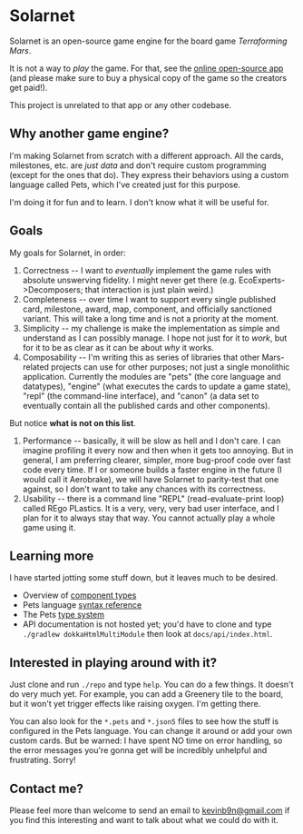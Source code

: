 # Solarnet

Solarnet is an open-source game engine for the board game *Terraforming Mars*.

It is not a way to *play* the game. For that, see the [online open-source app](http://terraforming-mars.herokuapp.com) (and please make sure to buy a physical copy of the game so the creators get paid!).

This project is unrelated to that app or any other codebase.

## Why another game engine?

I'm making Solarnet from scratch with a different approach. All the cards, milestones, etc. are *just data* and don't require custom programming (except for the ones that do). They express their behaviors using a custom language called Pets, which I've created just for this purpose.

I'm doing it for fun and to learn. I don't know what it will be useful for.

## Goals

My goals for Solarnet, in order:

1. Correctness -- I want to *eventually* implement the game rules with absolute unswerving fidelity. I might never get there (e.g. EcoExperts->Decomposers; that interaction is just plain weird.)
2. Completeness -- over time I want to support every single published card, milestone, award, map, component, and officially sanctioned variant. This will take a long time and is not a priority at the moment.
3. Simplicity -- my challenge is make the implementation as simple and understand as I can possibly manage. I hope not just for it to *work*, but for it to be as clear as it can be about *why* it works.
4. Composability -- I'm writing this as series of libraries that other Mars-related projects can use for other purposes; not just a single monolithic application. Currently the modules are "pets" (the core language and datatypes), "engine" (what executes the cards to update a game state), "repl" (the command-line interface), and "canon" (a data set to eventually contain all the published cards and other components).

But notice **what is not on this list**.

1. Performance -- basically, it will be slow as hell and I don't care. I can imagine profiling it every now and then when it gets too annoying. But in general, I am preferring clearer, simpler, more bug-proof code over fast code every time. If I or someone builds a faster engine in the future (I would call it Aerobrake), we will have Solarnet to parity-test that one against, so I don't want to take any chances with its correctness.
2. Usability -- there is a command line "REPL" (read-evaluate-print loop) called REgo PLastics. It is a very, very, very bad user interface, and I plan for it to always stay that way. You cannot actually play a whole game using it.

## Learning more

I have started jotting some stuff down, but it leaves much to be desired.

* Overview of [component types](docs/component-types.md)
* Pets language [syntax reference](docs/syntax.md)
* The Pets [type system](docs/type-system.md)
* API documentation is not hosted yet; you'd have to clone and type `./gradlew dokkaHtmlMultiModule` then look at `docs/api/index.html`.

## Interested in playing around with it?

Just clone and run `./repo` and type `help`. You can do a few things. It doesn't do very much yet. For example, you can add a Greenery tile to the board, but it won't yet trigger effects like raising oxygen. I'm getting there.

You can also look for the `*.pets` and `*.json5` files to see how the stuff is configured in the Pets language. You can change it around or add your own custom cards. But be warned: I have spent NO time on error handling, so the error messages you're gonna get will be incredibly unhelpful and frustrating. Sorry!

## Contact me?

Please feel more than welcome to send an email to kevinb9n@gmail.com if you find this interesting and want to talk about what we could do with it. 
